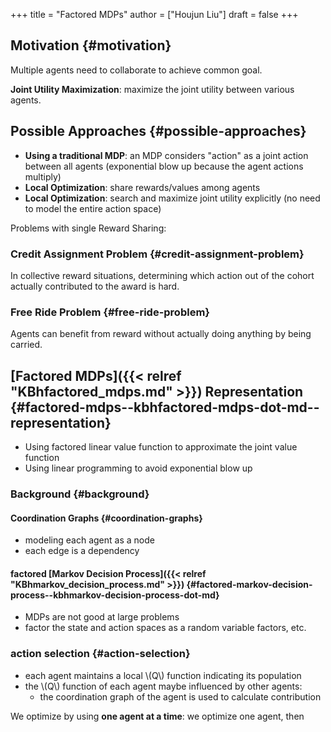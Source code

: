 +++
title = "Factored MDPs"
author = ["Houjun Liu"]
draft = false
+++

## Motivation {#motivation}

Multiple agents need to collaborate to achieve common goal.

**Joint Utility Maximization**: maximize the joint utility between various agents.


## Possible Approaches {#possible-approaches}

-   **Using a traditional MDP**: an MDP considers "action" as a joint action between all agents (exponential blow up because the agent actions multiply)
-   **Local Optimization**: share rewards/values among agents
-   **Local Optimization**: search and maximize joint utility explicitly (no need to model the entire action space)

Problems with single Reward Sharing:


### Credit Assignment Problem {#credit-assignment-problem}

In collective reward situations, determining which action out of the cohort actually contributed to the award is hard.


### Free Ride Problem {#free-ride-problem}

Agents can benefit from reward without actually doing anything by being carried.


## [Factored MDPs]({{< relref "KBhfactored_mdps.md" >}}) Representation {#factored-mdps--kbhfactored-mdps-dot-md--representation}

-   Using factored linear value function to approximate the joint value function
-   Using linear programming to avoid exponential blow up


### Background {#background}


#### Coordination Graphs {#coordination-graphs}

-   modeling each agent as a node
-   each edge is a dependency


#### factored [Markov Decision Process]({{< relref "KBhmarkov_decision_process.md" >}}) {#factored-markov-decision-process--kbhmarkov-decision-process-dot-md}

-   MDPs are not good at large problems
-   factor the state and action spaces as a random variable factors, etc.


### action selection {#action-selection}

-   each agent maintains a local \\(Q\\) function indicating its population
-   the \\(Q\\) function of each agent maybe influenced by other agents:
    -   the coordination graph of the agent is used to calculate contribution

We optimize by using **one agent at a time**: we optimize one agent, then
